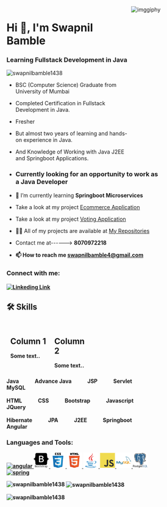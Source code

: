 
<img align="right" alt="imggiphy" src="https://github.com/swapnilbamble1438/swapnilbamble1438/assets/87333390/3479684c-063b-4ee5-8b05-4682aca77e06" height="400px">

<h1>Hi 👋, I'm Swapnil Bamble</h1>                              
<h3>Learning Fullstack Development in Java</h3>   

<p align="left"> <img src="https://komarev.com/ghpvc/?username=swapnilbamble1438&label=Profile%20views&color=0e75b6&style=flat" alt="swapnilbamble1438" /> </p>

-  BSC (Computer Science) Graduate from University of Mumbai

-  Completed Certification in Fullstack Development in Java.

-  Fresher

-  But almost two years of learning and hands-on experience in Java.

- And Knowledge of Working with Java J2EE and Springboot Applications.

- <h3> Currently looking for an opportunity to work as a Java Developer</h3>
  
- 🌱 I’m currently learning **Springboot Microservices**

- Take a look at my project [Ecommerce Application](https://swapnilbamble1438.github.io/EcommerceApplication/)

- Take a look at my project [Voting Application](https://swapnilbamble1438.github.io/VotingApplication/)

- 👨‍💻 All of my projects are available at [My Repositories](https://github.com/swapnilbamble1438?tab=repositories)

- Contact me at------> <b>8070972218<b>

- 📫 How to reach me **swapnilbamble4@gmail.com**

<h3 align="left">Connect with me:</h3>
<p align="left">
<a href="https://www.linkedin.com/in/swapnil-bamble-1439951ab/" target="blank"><img align="center" src="https://raw.githubusercontent.com/rahuldkjain/github-profile-readme-generator/master/src/images/icons/Social/linked-in-alt.svg" alt="Linkeding Link" height="30" width="40" /></a>
</p>

## 🛠 Skills
<style>
* {
  box-sizing: border-box;
}

/* Create two equal columns that floats next to each other */
.column {
  float: left;
  width: 50%;
  padding: 10px;
  height: 300px; /* Should be removed. Only for demonstration */
}

/* Clear floats after the columns */
.row:after {
  content: "";
  display: table;
  clear: both;
}
</style>
<div style="box-sizing: border-box;">
  <div  style="content:''; display: table; clear: both;"">
        <div style="float: left; width: 50%; padding: 10px;">
          <h2 style=>Column 1</h2>
          <p>Some text..</p>
        </div>
        <div style="float: left; width: 50%; padding: 10px;">
          <h2>Column 2</h2>
          <p>Some text..</p>
        </div>
     </div>

  </div>

<b>  
Java &ensp;&ensp;&ensp;&ensp;&ensp; Advance Java &ensp;&ensp;&ensp;&ensp;&ensp; JSP &ensp;&ensp;&ensp;&ensp;&ensp; Servlet &ensp;&ensp;&ensp;&ensp;&ensp; MySQL   <br><br>
HTML &ensp;&ensp;&ensp;&ensp;&ensp; CSS &ensp;&ensp;&ensp;&ensp;&ensp; Bootstrap &ensp;&ensp;&ensp;&ensp;&ensp; Javascript &ensp;&ensp;&ensp;&ensp;&ensp; JQuery  <br><br>
Hibernate &ensp;&ensp;&ensp;&ensp;&ensp; JPA &ensp;&ensp;&ensp;&ensp;&ensp; J2EE &ensp;&ensp;&ensp;&ensp;&ensp; Springboot &ensp;&ensp;&ensp;&ensp;&ensp; Angular
</b>


<h3 align="left">Languages and Tools:</h3>
<p align="left"> <a href="https://angular.io" target="_blank" rel="noreferrer"> <img src="https://angular.io/assets/images/logos/angular/angular.svg" alt="angular" width="40" height="40"/> </a> <a href="https://getbootstrap.com" target="_blank" rel="noreferrer"> <img src="https://raw.githubusercontent.com/devicons/devicon/master/icons/bootstrap/bootstrap-plain-wordmark.svg" alt="bootstrap" width="40" height="40"/> </a> <a href="https://www.w3schools.com/css/" target="_blank" rel="noreferrer"> <img src="https://raw.githubusercontent.com/devicons/devicon/master/icons/css3/css3-original-wordmark.svg" alt="css3" width="40" height="40"/> </a> <a href="https://www.w3.org/html/" target="_blank" rel="noreferrer"> <img src="https://raw.githubusercontent.com/devicons/devicon/master/icons/html5/html5-original-wordmark.svg" alt="html5" width="40" height="40"/> </a> <a href="https://www.java.com" target="_blank" rel="noreferrer"> <img src="https://raw.githubusercontent.com/devicons/devicon/master/icons/java/java-original.svg" alt="java" width="40" height="40"/> </a> <a href="https://developer.mozilla.org/en-US/docs/Web/JavaScript" target="_blank" rel="noreferrer"> <img src="https://raw.githubusercontent.com/devicons/devicon/master/icons/javascript/javascript-original.svg" alt="javascript" width="40" height="40"/> </a> <a href="https://www.mysql.com/" target="_blank" rel="noreferrer"> <img src="https://raw.githubusercontent.com/devicons/devicon/master/icons/mysql/mysql-original-wordmark.svg" alt="mysql" width="40" height="40"/> </a> <a href="https://www.postgresql.org" target="_blank" rel="noreferrer"> <img src="https://raw.githubusercontent.com/devicons/devicon/master/icons/postgresql/postgresql-original-wordmark.svg" alt="postgresql" width="40" height="40"/> </a> <a href="https://spring.io/" target="_blank" rel="noreferrer"> <img src="https://www.vectorlogo.zone/logos/springio/springio-icon.svg" alt="spring" width="40" height="40"/> </a> </p>

<p><img align="left" src="https://github-readme-stats.vercel.app/api/top-langs?username=swapnilbamble1438&show_icons=true&locale=en&layout=compact" alt="swapnilbamble1438" /></p>

<p>&nbsp;<img align="center" src="https://github-readme-stats.vercel.app/api?username=swapnilbamble1438&show_icons=true&locale=en" alt="swapnilbamble1438" /></p>

<p><img align="center" src="https://github-readme-streak-stats.herokuapp.com/?user=swapnilbamble1438&" alt="swapnilbamble1438" /></p>

